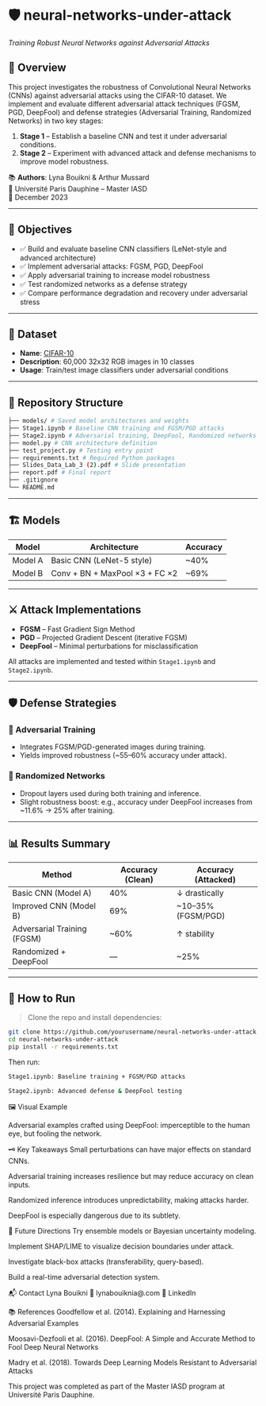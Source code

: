 # 🛡️ neural-networks-under-attack  
_Training Robust Neural Networks against Adversarial Attacks_

## 🧠 Overview

This project investigates the robustness of Convolutional Neural Networks (CNNs) against adversarial attacks using the CIFAR-10 dataset. We implement and evaluate different adversarial attack techniques (FGSM, PGD, DeepFool) and defense strategies (Adversarial Training, Randomized Networks) in two key stages:

1. **Stage 1** – Establish a baseline CNN and test it under adversarial conditions.
2. **Stage 2** – Experiment with advanced attack and defense mechanisms to improve model robustness.

📚 **Authors**: Lyna Bouikni & Arthur Mussard  
🏫 Université Paris Dauphine – Master IASD  
📅 December 2023

---

## 🎯 Objectives

- ✅ Build and evaluate baseline CNN classifiers (LeNet-style and advanced architecture)
- ✅ Implement adversarial attacks: FGSM, PGD, DeepFool
- ✅ Apply adversarial training to increase model robustness
- ✅ Test randomized networks as a defense strategy
- ✅ Compare performance degradation and recovery under adversarial stress

---

## 🧪 Dataset

- **Name**: [CIFAR-10](https://www.cs.toronto.edu/~kriz/cifar.html)
- **Description**: 60,000 32x32 RGB images in 10 classes
- **Usage**: Train/test image classifiers under adversarial conditions

---

## 📁 Repository Structure

```bash
├── models/ # Saved model architectures and weights
├── Stage1.ipynb # Baseline CNN training and FGSM/PGD attacks
├── Stage2.ipynb # Adversarial training, DeepFool, Randomized networks
├── model.py # CNN architecture definition
├── test_project.py # Testing entry point
├── requirements.txt # Required Python packages
├── Slides_Data_Lab_3 (2).pdf # Slide presentation
├── report.pdf # Final report
├── .gitignore
└── README.md
```

---

## 🏗️ Models

| Model | Architecture | Accuracy |
|-------|--------------|----------|
| Model A | Basic CNN (LeNet-5 style) | ~40% |
| Model B | Conv + BN + MaxPool ×3 + FC ×2 | ~69% |

---

## ⚔️ Attack Implementations

- **FGSM** – Fast Gradient Sign Method  
- **PGD** – Projected Gradient Descent (iterative FGSM)  
- **DeepFool** – Minimal perturbations for misclassification

All attacks are implemented and tested within `Stage1.ipynb` and `Stage2.ipynb`.

---

## 🛡️ Defense Strategies

### 🔹 Adversarial Training
- Integrates FGSM/PGD-generated images during training.
- Yields improved robustness (~55–60% accuracy under attack).

### 🔹 Randomized Networks
- Dropout layers used during both training and inference.
- Slight robustness boost: e.g., accuracy under DeepFool increases from ~11.6% → 25% after training.

---

## 📊 Results Summary

| Method                     | Accuracy (Clean) | Accuracy (Attacked) |
|----------------------------|------------------|----------------------|
| Basic CNN (Model A)        | 40%              | ↓ drastically        |
| Improved CNN (Model B)     | 69%              | ~10–35% (FGSM/PGD)   |
| Adversarial Training (FGSM)| ~60%             | ↑ stability          |
| Randomized + DeepFool      | —                | ~25%                 |

---

## 📂 How to Run

> Clone the repo and install dependencies:

```bash
git clone https://github.com/yourusername/neural-networks-under-attack.git
cd neural-networks-under-attack
pip install -r requirements.txt
```
Then run:
```bash
Stage1.ipynb: Baseline training + FGSM/PGD attacks

Stage2.ipynb: Advanced defense & DeepFool testing
```

🖼️ Visual Example

Adversarial examples crafted using DeepFool: imperceptible to the human eye, but fooling the network.

🗝️ Key Takeaways
Small perturbations can have major effects on standard CNNs.

Adversarial training increases resilience but may reduce accuracy on clean inputs.

Randomized inference introduces unpredictability, making attacks harder.

DeepFool is especially dangerous due to its subtlety.

🧭 Future Directions
Try ensemble models or Bayesian uncertainty modeling.

Implement SHAP/LIME to visualize decision boundaries under attack.

Investigate black-box attacks (transferability, query-based).

Build a real-time adversarial detection system.

📬 Contact
Lyna Bouikni
📧 lynabouiknia@.com
🔗 LinkedIn

📚 References
Goodfellow et al. (2014). Explaining and Harnessing Adversarial Examples

Moosavi-Dezfooli et al. (2016). DeepFool: A Simple and Accurate Method to Fool Deep Neural Networks

Madry et al. (2018). Towards Deep Learning Models Resistant to Adversarial Attacks

This project was completed as part of the Master IASD program at Université Paris Dauphine.
